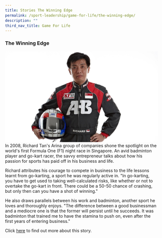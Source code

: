 ```yaml
---
title: Stories The Winning Edge
permalink: /sport-leadership/game-for-life/the-winning-edge/
description: ""
third_nav_title: Game For Life
---
```

### **The Winning Edge**

![Richard Tan](/images/Sport%20Education/Sports%20Leadership/Game%20For%20Life/Stories/RichardTan.jpeg)
In 2008, Richard Tan's Arina group of companies shone the spotlight on the world's first Formula One (F1) night race in Singapore. An avid badminton player and go-kart racer, the savvy entrepreneur talks about how his passion for sports has paid off in his business and life.

  
Richard attributes his courage to compete in business to the life lessons learnt from go-karting, a sport he was regularly active in. "In go-karting, you have to get used to taking well-calculated risks, like whether or not to overtake the go-kart in front. There could be a 50-50 chance of crashing, but only then can you have a shot of winning."  
  
He also draws parallels between his work and badminton, another sport he loves and thoroughly enjoys. "The difference between a good businessman and a mediocre one is that the former will persist until he succeeds. It was badminton that trained me to have the stamina to push on, even after the first years of entering business."  
  
Click [here](/sports-education/sports-leadership/game-for-life/book) to find out more about this story.